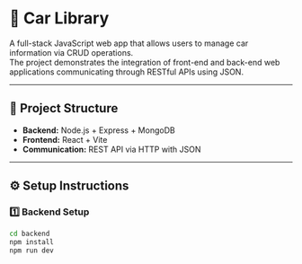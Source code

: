 # 🚗 Car Library

A full-stack JavaScript web app that allows users to manage car information via CRUD operations.  
The project demonstrates the integration of front-end and back-end web applications communicating through RESTful APIs using JSON.

---

## 📁 Project Structure

- **Backend:** Node.js + Express + MongoDB
- **Frontend:** React + Vite
- **Communication:** REST API via HTTP with JSON

---

## ⚙️ Setup Instructions

### 1️⃣ Backend Setup
```bash
cd backend
npm install
npm run dev
